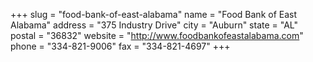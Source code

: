 +++
slug = "food-bank-of-east-alabama"
name = "Food Bank of East Alabama"
address = "375 Industry Drive"
city = "Auburn"
state = "AL"
postal = "36832"
website = "http://www.foodbankofeastalabama.com"
phone = "334-821-9006"
fax = "334-821-4697"
+++
